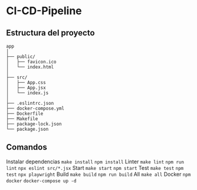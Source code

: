 # CI-CD-Pipeline
## Estructura del proyecto
```
app
│
├── public/
│   ├── favicon.ico
│   └── index.html
│
├── src/
│   ├── App.css
│   ├── App.jsx
│   └── index.js
│
├── .eslintrc.json
├── docker-compose.yml
├── Dockerfile
├── Makefile
├── package-lock.json
└── package.json
```
## Comandos
Instalar dependencias
`make install` `npm install`
Linter
`make lint` `npm run lint` `npx eslint src/*.jsx`
Start
`make start` `npm start`
Test
`make test` `npm test` `npx playwright`
Build
`make build` `npm run build`
All
`make all`
Docker
`npm docker` `docker-compose up -d`
